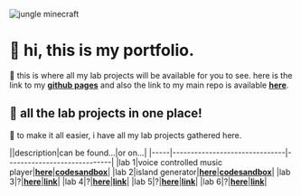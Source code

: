 ![jungle minecraft](https://i.pinimg.com/originals/df/13/50/df13500995d7a504f45038d3fd2e1abf.gif)

# 🦝 hi, this is my portfolio.
🌿 this is where all my lab projects will be available for you to see. here is the link to my **[github pages](https://nvnchi.github.io/DEV5-myportfolio/)** and also the link to my main repo is available **[here](https://github.com/Nvnchi/dev5-portfolios-2023)**.

## 🦝 all the lab projects in one place!

🌿 to make it all easier, i have all my lab projects gathered here.

||description|can be found...|or on...|
|-----|-------------------------------|-----------------------------|
|lab 1|voice controlled music player|**[here](https://github.com/Nvnchi/lab1)**|**[codesandbox](https://l4x4v6.csb.app)**|
|lab 2|island generator|**[here](https://github.com/Nvnchi/lab2)**|**[codesandbox](https://s3mdll.csb.app)**|
|lab 3|?|**[here](#)**|**[link](#)**|
|lab 4|?|**[here](#)**|**[link](#)**|
|lab 5|?|**[here](#)**|**[link](#)**|
|lab 6|?|**[here](#)**|**[link](#)**|